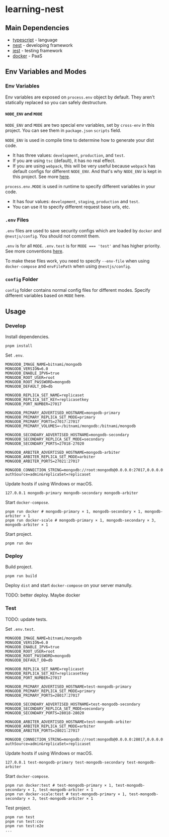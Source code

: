 # learning-nest

## Main Dependencies

- [typescript](https://www.typescriptlang.org/) - language
- [nest](https://nestjs.com/) - developing framework
- [jest](https://jestjs.io/) - testing framework
- [docker](https://www.docker.com/) - PaaS

## Env Variables and Modes

### Env Variables

Env variables are exposed on `process.env` object by default. They aren't statically replaced so you can safely destructure.

#### `NODE_ENV` and `MODE`

`NODE_ENV` and `MODE` are two special env variables, set by `cross-env` in this project. You can see them in `package.json` `scripts` field.

`NODE_ENV` is used in compile time to determine how to generate your dist code.

- It has three values: `development`, `production`, and `test`.
- If you are using `tsc` (default), it has no real effect.
- If you are using `webpack`, this will be very useful because `webpack` has default configs for different `NODE_ENV`. And that's why `NODE_ENV` is kept in this project. See more [here](https://webpack.js.org/configuration/mode/).

`process.env.MODE` is used in runtime to specify different variables in your code.

- It has four values: `development`, `staging`, `production` and `test`.
- You can use it to specify different request base urls, etc.

### `.env` Files

`.env` files are used to save security configs which are loaded by `docker` and `@nestjs/config`. You should not commit them.

`.env` is for all `MODE`. `.env.test` is for `MODE === 'test'` and has higher priority. See more conventions [here](https://vitejs.dev/guide/env-and-mode.html#env-files).

To make these files work, you need to specify `--env-file` when using `docker-compose` and `envFilePath` when using `@nestjs/config`.

### `config` Folder

`config` folder contains normal config files for different modes. Specify different variables based on `MODE` here.

## Usage

### Develop

Install dependencies.

```shell
pnpm install
```

Set `.env`.

```shell
MONGODB_IMAGE_NAME=bitnami/mongodb
MONGODB_VERSION=6.0
MONGODB_ENABLE_IPV6=true
MONGODB_ROOT_USER=root
MONGODB_ROOT_PASSWORD=mongodb
MONGODB_DEFAULT_DB=db

MONGODB_REPLICA_SET_NAME=replicaset
MONGODB_REPLICA_SET_KEY=replicasetkey
MONGODB_PORT_NUMBER=27017

MONGODB_PRIMARY_ADVERTISED_HOSTNAME=mongodb-primary
MONGODB_PRIMARY_REPLICA_SET_MODE=primary
MONGODB_PRIMARY_PORTS=27017:27017
MONGODB_PRIMARY_VOLUMES=~/bitnami/mongodb:/bitnami/mongodb

MONGODB_SECONDARY_ADVERTISED_HOSTNAME=mongodb-secondary
MONGODB_SECONDARY_REPLICA_SET_MODE=secondary
MONGODB_SECONDARY_PORTS=27018-27020

MONGODB_ARBITER_ADVERTISED_HOSTNAME=mongodb-arbiter
MONGODB_ARBITER_REPLICA_SET_MODE=arbiter
MONGODB_ARBITER_PORTS=27021:27017

MONGODB_CONNECTION_STRING=mongodb://root:mongodb@0.0.0.0:27017,0.0.0.0:27018,0.0.0.0:27019,0.0.0.0:27020,0.0.0.0:27021/db?authSource=admin&replicaSet=replicaset

```

Update hosts if using Windows or macOS.

```hosts
127.0.0.1 mongodb-primary mongodb-secondary mongodb-arbiter
```

Start `docker-compose`.

```shell
pnpm run docker # mongodb-primary × 1, mongodb-secondary × 1, mongodb-arbiter × 1
pnpm run docker-scale # mongodb-primary × 1, mongodb-secondary × 3, mongodb-arbiter × 1
```

Start project.

```shell
pnpm run dev
```

### Deploy

Build project.

```shell
pnpm run build
```

Deploy `dist` and start `docker-compose` on your server manully.

TODO: better deploy. Maybe docker

### Test

TODO: update tests.

Set `.env.test`.

```shell
MONGODB_IMAGE_NAME=bitnami/mongodb
MONGODB_VERSION=6.0
MONGODB_ENABLE_IPV6=true
MONGODB_ROOT_USER=root
MONGODB_ROOT_PASSWORD=mongodb
MONGODB_DEFAULT_DB=db

MONGODB_REPLICA_SET_NAME=replicaset
MONGODB_REPLICA_SET_KEY=replicasetkey
MONGODB_PORT_NUMBER=27017

MONGODB_PRIMARY_ADVERTISED_HOSTNAME=test-mongodb-primary
MONGODB_PRIMARY_REPLICA_SET_MODE=primary
MONGODB_PRIMARY_PORTS=28017:27017

MONGODB_SECONDARY_ADVERTISED_HOSTNAME=test-mongodb-secondary
MONGODB_SECONDARY_REPLICA_SET_MODE=secondary
MONGODB_SECONDARY_PORTS=28018-28020

MONGODB_ARBITER_ADVERTISED_HOSTNAME=test-mongodb-arbiter
MONGODB_ARBITER_REPLICA_SET_MODE=arbiter
MONGODB_ARBITER_PORTS=28021:27017

MONGODB_CONNECTION_STRING=mongodb://root:mongodb@0.0.0.0:28017,0.0.0.0:28018,0.0.0.0:28019,0.0.0.0:28020,0.0.0.0:28021/db?authSource=admin&replicaSet=replicaset

```

Update hosts if using Windows or macOS.

```hosts
127.0.0.1 test-mongodb-primary test-mongodb-secondary test-mongodb-arbiter
```

Start `docker-compose`.

```shell
pnpm run docker:test # test-mongodb-primary × 1, test-mongodb-secondary × 1, test-mongodb-arbiter × 1
pnpm run docker-scale:test # test-mongodb-primary × 1, test-mongodb-secondary × 3, test-mongodb-arbiter × 1
```

Test project.

```shell
pnpm run test
pnpm run test:cov
pnpm run test:e2e
...
```

